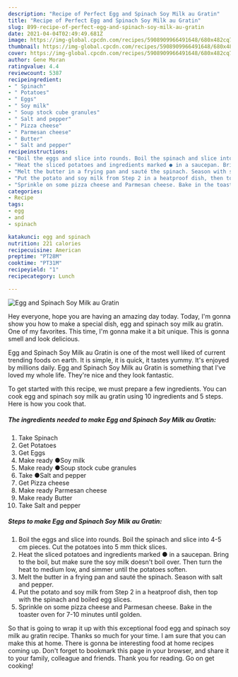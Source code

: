 ```yaml
---
description: "Recipe of Perfect Egg and Spinach Soy Milk au Gratin"
title: "Recipe of Perfect Egg and Spinach Soy Milk au Gratin"
slug: 899-recipe-of-perfect-egg-and-spinach-soy-milk-au-gratin
date: 2021-04-04T02:49:49.681Z
image: https://img-global.cpcdn.com/recipes/5908909966491648/680x482cq70/egg-and-spinach-soy-milk-au-gratin-recipe-main-photo.jpg
thumbnail: https://img-global.cpcdn.com/recipes/5908909966491648/680x482cq70/egg-and-spinach-soy-milk-au-gratin-recipe-main-photo.jpg
cover: https://img-global.cpcdn.com/recipes/5908909966491648/680x482cq70/egg-and-spinach-soy-milk-au-gratin-recipe-main-photo.jpg
author: Gene Moran
ratingvalue: 4.4
reviewcount: 5387
recipeingredient:
- " Spinach"
- " Potatoes"
- " Eggs"
- " Soy milk"
- " Soup stock cube granules"
- " Salt and pepper"
- " Pizza cheese"
- " Parmesan cheese"
- " Butter"
- " Salt and pepper"
recipeinstructions:
- "Boil the eggs and slice into rounds. Boil the spinach and slice into 4-5 cm pieces. Cut the potatoes into 5 mm thick slices."
- "Heat the sliced potatoes and ingredients marked ● in a saucepan. Bring to the boil, but make sure the soy milk doesn&#39;t boil over. Then turn the heat to medium low, and simmer until the potatoes soften."
- "Melt the butter in a frying pan and sauté the spinach. Season with salt and pepper."
- "Put the potato and soy milk from Step 2 in a heatproof dish, then top with the spinach and boiled egg slices."
- "Sprinkle on some pizza cheese and Parmesan cheese. Bake in the toaster oven for 7-10 minutes until golden."
categories:
- Recipe
tags:
- egg
- and
- spinach

katakunci: egg and spinach 
nutrition: 221 calories
recipecuisine: American
preptime: "PT28M"
cooktime: "PT31M"
recipeyield: "1"
recipecategory: Lunch

---
```



![Egg and Spinach Soy Milk au Gratin](https://img-global.cpcdn.com/recipes/5908909966491648/680x482cq70/egg-and-spinach-soy-milk-au-gratin-recipe-main-photo.jpg)

Hey everyone, hope you are having an amazing day today. Today, I'm gonna show you how to make a special dish, egg and spinach soy milk au gratin. One of my favorites. This time, I'm gonna make it a bit unique. This is gonna smell and look delicious.



Egg and Spinach Soy Milk au Gratin is one of the most well liked of current trending foods on earth. It is simple, it is quick, it tastes yummy. It's enjoyed by millions daily. Egg and Spinach Soy Milk au Gratin is something that I've loved my whole life. They're nice and they look fantastic.


To get started with this recipe, we must prepare a few ingredients. You can cook egg and spinach soy milk au gratin using 10 ingredients and 5 steps. Here is how you cook that.

<!--inarticleads1-->

##### The ingredients needed to make Egg and Spinach Soy Milk au Gratin:

1. Take  Spinach
1. Get  Potatoes
1. Get  Eggs
1. Make ready  ●Soy milk
1. Make ready  ●Soup stock cube granules
1. Take  ●Salt and pepper
1. Get  Pizza cheese
1. Make ready  Parmesan cheese
1. Make ready  Butter
1. Take  Salt and pepper




<!--inarticleads2-->

##### Steps to make Egg and Spinach Soy Milk au Gratin:

1. Boil the eggs and slice into rounds. Boil the spinach and slice into 4-5 cm pieces. Cut the potatoes into 5 mm thick slices.
1. Heat the sliced potatoes and ingredients marked ● in a saucepan. Bring to the boil, but make sure the soy milk doesn&#39;t boil over. Then turn the heat to medium low, and simmer until the potatoes soften.
1. Melt the butter in a frying pan and sauté the spinach. Season with salt and pepper.
1. Put the potato and soy milk from Step 2 in a heatproof dish, then top with the spinach and boiled egg slices.
1. Sprinkle on some pizza cheese and Parmesan cheese. Bake in the toaster oven for 7-10 minutes until golden.




So that is going to wrap it up with this exceptional food egg and spinach soy milk au gratin recipe. Thanks so much for your time. I am sure that you can make this at home. There is gonna be interesting food at home recipes coming up. Don't forget to bookmark this page in your browser, and share it to your family, colleague and friends. Thank you for reading. Go on get cooking!
